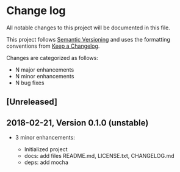 # Change log

All notable changes to this project will be documented in this file.

This project follows [Semantic Versioning](http://semver.org/) and uses the formatting conventions from [Keep a Changelog](http://keepachangelog.com).

Changes are categorized as follows:

* N major enhancements
* N minor enhancements
* N bug fixes

## [Unreleased]

## 2018-02-21, Version 0.1.0 (unstable)

* 3 minor enhancements:

  * Initialized project
  * docs: add files README.md, LICENSE.txt, CHANGELOG.md
  * deps: add mocha
